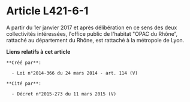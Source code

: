 # Article L421-6-1

A partir du 1er janvier 2017 et après délibération en ce sens des deux collectivités intéressées, l'office public de
l'habitat "OPAC du Rhône”, rattaché au département du Rhône, est rattaché à la métropole de Lyon.

**Liens relatifs à cet article**

	**Créé par**:

	  - Loi n°2014-366 du 24 mars 2014 - art. 114 (V)

	**Cité par**:

	  - Décret n°2015-273 du 11 mars 2015 (V)
